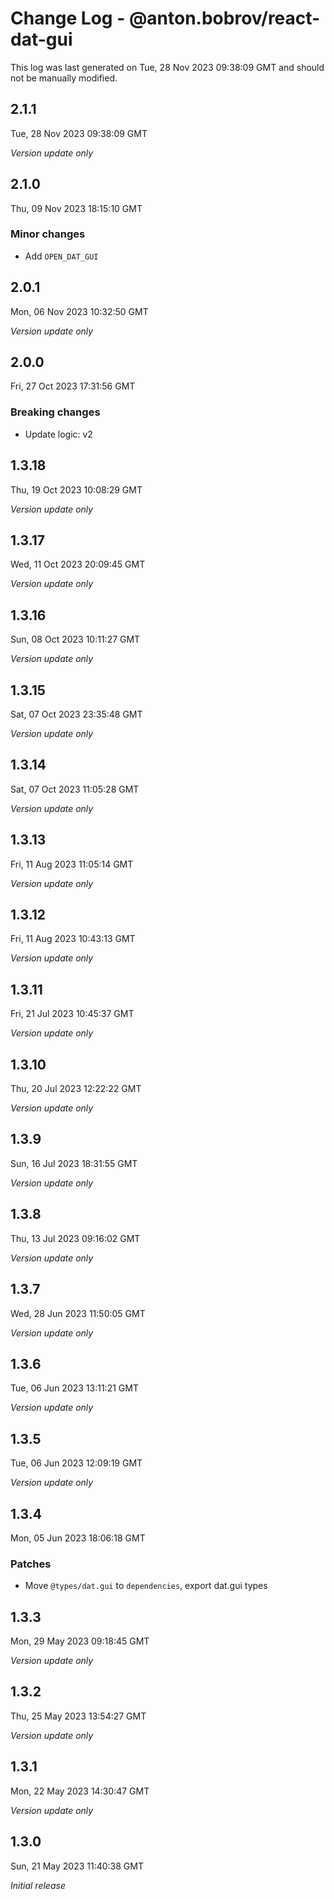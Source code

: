 # Change Log - @anton.bobrov/react-dat-gui

This log was last generated on Tue, 28 Nov 2023 09:38:09 GMT and should not be manually modified.

## 2.1.1
Tue, 28 Nov 2023 09:38:09 GMT

_Version update only_

## 2.1.0
Thu, 09 Nov 2023 18:15:10 GMT

### Minor changes

- Add `OPEN_DAT_GUI`

## 2.0.1
Mon, 06 Nov 2023 10:32:50 GMT

_Version update only_

## 2.0.0
Fri, 27 Oct 2023 17:31:56 GMT

### Breaking changes

- Update logic: v2

## 1.3.18
Thu, 19 Oct 2023 10:08:29 GMT

_Version update only_

## 1.3.17
Wed, 11 Oct 2023 20:09:45 GMT

_Version update only_

## 1.3.16
Sun, 08 Oct 2023 10:11:27 GMT

_Version update only_

## 1.3.15
Sat, 07 Oct 2023 23:35:48 GMT

_Version update only_

## 1.3.14
Sat, 07 Oct 2023 11:05:28 GMT

_Version update only_

## 1.3.13
Fri, 11 Aug 2023 11:05:14 GMT

_Version update only_

## 1.3.12
Fri, 11 Aug 2023 10:43:13 GMT

_Version update only_

## 1.3.11
Fri, 21 Jul 2023 10:45:37 GMT

_Version update only_

## 1.3.10
Thu, 20 Jul 2023 12:22:22 GMT

_Version update only_

## 1.3.9
Sun, 16 Jul 2023 18:31:55 GMT

_Version update only_

## 1.3.8
Thu, 13 Jul 2023 09:16:02 GMT

_Version update only_

## 1.3.7
Wed, 28 Jun 2023 11:50:05 GMT

_Version update only_

## 1.3.6
Tue, 06 Jun 2023 13:11:21 GMT

_Version update only_

## 1.3.5
Tue, 06 Jun 2023 12:09:19 GMT

_Version update only_

## 1.3.4
Mon, 05 Jun 2023 18:06:18 GMT

### Patches

- Move `@types/dat.gui` to `dependencies`, export dat.gui types

## 1.3.3
Mon, 29 May 2023 09:18:45 GMT

_Version update only_

## 1.3.2
Thu, 25 May 2023 13:54:27 GMT

_Version update only_

## 1.3.1
Mon, 22 May 2023 14:30:47 GMT

_Version update only_

## 1.3.0
Sun, 21 May 2023 11:40:38 GMT

_Initial release_

